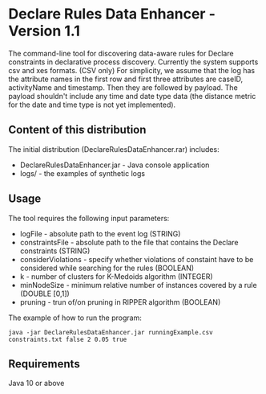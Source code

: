 # Declare Rules Data Enhancer - Version 1.1

The command-line tool for discovering data-aware rules for Declare constraints in declarative process discovery. Currently the system supports csv and xes formats. 
(CSV only) For simplicity, we assume that the log has the attribute names in the first row and first three attributes are caseID, activityName and timestamp. Then they are followed by payload. The payload shouldn't include any time and date type data (the distance metric for the date and time type is not yet implemented). 

## Content of this distribution

The initial distribution (DeclareRulesDataEnhancer.rar) includes:
* DeclareRulesDataEnhancer.jar - Java console application
* logs/ - the examples of synthetic logs

## Usage

The tool requires the following input parameters:
* logFile - absolute path to the event log (STRING)
* constraintsFile - absolute path to the file that contains the Declare constraints (STRING)
* considerViolations - specify whether violations of constaint have to be considered while searching for the rules (BOOLEAN)
* k - number of clusters for K-Medoids algorithm (INTEGER)
* minNodeSize - minimum relative number of instances covered by a rule (DOUBLE [0,1])
* pruning - trun of/on pruning in RIPPER algorithm (BOOLEAN)

The example of how to run the program:

```
java -jar DeclareRulesDataEnhancer.jar runningExample.csv constraints.txt false 2 0.05 true
```

## Requirements
Java 10 or above

